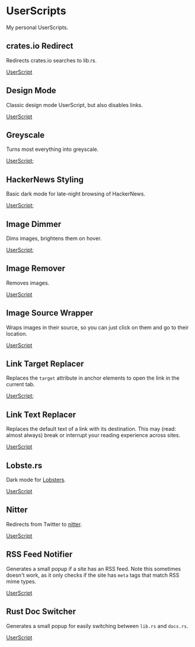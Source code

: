 # UserScripts

My personal UserScripts.

## crates.io Redirect

Redirects crates.io searches to lib.rs.

[UserScript](https://github.com/EthanJustice/UserScripts/tree/master/userscripts/crates-io-redirect.user.js)

## Design Mode

Classic design mode UserScript, but also disables links.

[UserScript](https://github.com/EthanJustice/UserScripts/tree/master/userscripts/design-mode.user.js)

## Greyscale

Turns most everything into greyscale.

[UserScript](https://github.com/EthanJustice/UserScripts/tree/master/userscripts/greyscale.user.js);

## HackerNews Styling

Basic dark mode for late-night browsing of HackerNews.

[UserScript](https://github.com/EthanJustice/UserScripts/tree/master/userscripts/hn-styles.user.js);

## Image Dimmer

Dims images, brightens them on hover.

[UserScript](https://github.com/EthanJustice/UserScripts/tree/master/userscripts/image-dimmer.user.js);

## Image Remover

Removes images.

[UserScript](https://github.com/EthanJustice/UserScripts/tree/master/userscripts/image-remover.user.js)

## Image Source Wrapper

Wraps images in their source, so you can just click on them and go to their location.

[UserScript](https://github.com/EthanJustice/UserScripts/tree/master/userscripts/img-src-wrapper.user.js)

## Link Target Replacer

Replaces the `target` attribute in anchor elements to open the link in the current tab.

[UserScript](https://github.com/EthanJustice/UserScripts/tree/master/userscripts/link-target-replacer.user.js);

## Link Text Replacer

Replaces the default text of a link with its destination.  This may (read: almost always) break or interrupt your reading experience across sites.

[UserScript](https://github.com/EthanJustice/UserScripts/tree/master/userscripts/link-text-replacer.user.js)

## Lobste.rs

Dark mode for [Lobsters](https://lobste.rs/).

[UserScript](https://github.com/EthanJustice/UserScripts/tree/master/userscripts/lobsters.user.js)

## Nitter

Redirects from Twitter to [nitter](https://nitter.net/).

[UserScript](https://github.com/EthanJustice/UserScripts/tree/master/userscripts/nitter-redirect.user.js)

## RSS Feed Notifier

Generates a small popup if a site has an RSS feed. Note this sometimes doesn't work, as it only checks if the site has `meta` tags that match RSS mime types.

[UserScript](https://github.com/EthanJustice/UserScripts/tree/master/userscripts/rss.user.js)

## Rust Doc Switcher

Generates a small popup for easily switching between `lib.rs` and `docs.rs`.

[UserScript](https://github.com/EthanJustice/UserScripts/tree/master/userscripts/rust-doc-switcher.user.js)
